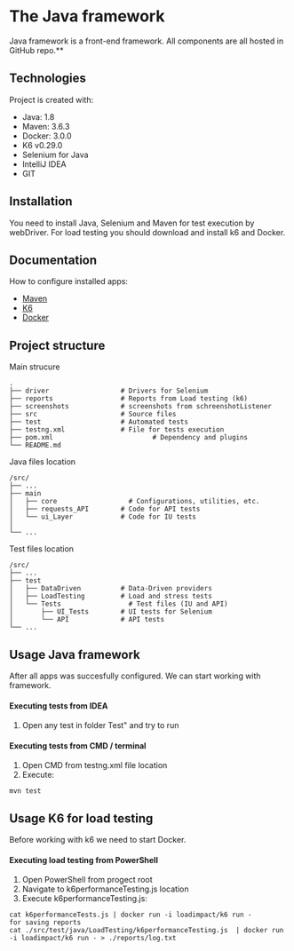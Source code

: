 # The Java framework

Java framework is a front-end framework. All components are
all hosted in GitHub repo.**

## Technologies
Project is created with:
* Java: 1.8
* Maven: 3.6.3
* Docker: 3.0.0
* K6 v0.29.0
* Selenium for Java
* IntelliJ IDEA 
* GIT

## Installation

You need to install Java, Selenium and Maven for test execution by webDriver.
For load testing you should download and install k6 and Docker.

## Documentation
How to configure installed apps:
- [Maven](https://maven.apache.org/) 
- [K6](https://k6.io/docs/getting-started/running-k6)
- [Docker](https://docs.docker.com/get-docker/)

## Project structure

Main strucure

```
.
├── driver                  # Drivers for Selenium
├── reports                 # Reports from Load testing (k6)
├── screenshots             # screenshots from schreenshotListener
├── src                     # Source files
├── test                    # Automated tests
├── testng.xml              # File for tests execution
├── pom.xml					        # Dependency and plugins
└── README.md

```

Java files location

```
/src/
├── ...
├── main                    
│   ├── core          		  # Configurations, utilities, etc.
│   ├── requests_API        # Code for API tests
│   └── ui_Layer            # Code for IU tests
│                   
└── ...
```

Test files location

```
/src/
├── ...
├── test                    
│   ├── DataDriven          # Data-Driven providers
│   ├── LoadTesting         # Load and stress tests
│   └── Tests            	  # Test files (IU and API)
│       ├── UI_Tests        # UI tests for Selenium
│       └── API             # API tests
└── ...
```

## Usage Java framework
After all apps was succesfully configured. We can start working with framework.
#### Executing tests from IDEA 
   1. Open any test in folder Test" and try to run
#### Executing tests from CMD / terminal
   1. Open CMD from testng.xml file location
   2. Execute:
   ```
   mvn test
   ```
## Usage K6 for load testing
Before working with k6 we need to start Docker.
#### Executing load testing from PowerShell
   1. Open PowerShell from progect root
   2. Navigate to k6performanceTesting.js location
   3. Execute k6performanceTesting.js:
```
cat k6performanceTests.js | docker run -i loadimpact/k6 run -
for saving reports
cat ./src/test/java/LoadTesting/k6performanceTesting.js  | docker run -i loadimpact/k6 run - > ./reports/log.txt
```
